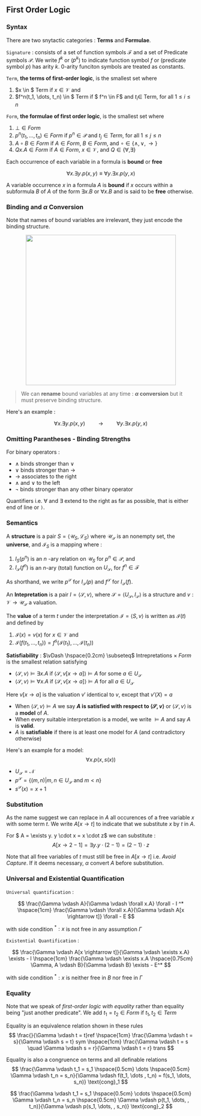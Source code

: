 ## First Order Logic
### Syntax

There are two snytactic categories : **Terms** and **Formulae**.

  `Signature` : consists of a set of function symbols $\mathcal{F}$ and a set of Predicate symbols $\mathcal{P}$. We write $f^k$ or ($p^k$) to indicate function symbol $f$ or (predicate symbol $p$) has arity $k$. 0-arity funciton symbols are treated as constants.
  
 `Term`, **the terms of first-order logic**, is the smallest set where 
  1. $x \in $ Term if $x \in \mathcal{V}$ and
  2. $f^n(t_1, \dots, t_n) \in $ Term if $ f^n \in F$ and $t_i \in$ Term, for all $1 \le i \le n$

  `Form`, **the formulae of first order logic**, is the smallest set where 
  1. $\bot \in Form$
  2. $p^n (t_1, \dots,  t_n) \in Form$ if $p^n \in \mathcal{P}$ and $t_j \in Term$, for all $1 \le j \le n$
  3. $A \circ B \in Form$ if $A \in Form$, $B \in Form$, and $\circ \in \{\land, \lor, \to \}$
  4. $Qx.A \in Form$ if $A \in Form$, $x \in \mathcal{V}$, and $Q \in \{\forall, \exists \}$

Each occurrence of each variable in a formula is **bound** or **free**

$$
\forall x. \exists y. p(x, y) \equiv \forall y. \exists x. p(y, x)
$$

A variable occurrence $x$ in a formula $A$ is **bound** if $x$ occurs within a subformula $B$ of $A$ of the form $\exists x.B$ or $\forall x.B$ and is said to be **free** otherwise.

### Binding and $\alpha$ Conversion
Note that names of bound variables are irrelevant, they just encode the binding structure.

<p align="center">
    <img src="./Image_4.png" width="400px">
</p>

> We can **rename** bound variables at any time : **$\alpha$ conversion** but it must preserve binding structure.

Here's an example : 

$$
\forall x. \exists y. p(x,y) \hspace{1cm} \rightarrow \hspace{1cm} \forall y. \exists x. p(y,x)
$$

### Omitting Parantheses - Binding Strengths
For binary operators :
- $\land$ binds stronger than $\lor$
- $\lor$ binds stronger than $\rightarrow$
- $\rightarrow$ associates to the right
- $\land$ and $\lor$ to the left 
- $\neg$ binds stronger than any other binary operator 

Quantifiers i.e. $\forall$ and $\exists$ extend to the right as far as possible, that is either end of line or `)`.

### Semantics

A **structure** is a pair $S = \langle \mathcal{U}_S, \mathcal{L}_S \rangle$ where $\mathcal{U}_\mathcal{S}$ is an nonempty set, the **universe**, and $\mathcal{I}_S$ is a mapping where :
  1. ${I}_S(p^n)$ is an $n$ -ary relation on $\mathcal{U}_S$ for $p^n \in \mathcal{P}$, and
  2. ${I}_{\mathcal{S}}(f^n)$ is an $n$-ary (total) function on $U_{\mathcal{S}}$, for $f^n \in \mathcal{F}$

As shorthand, we write $p^{\mathcal{S}}$ for $I_{\mathcal{S}}(p)$ and $f^{\mathcal{S}}$ for $I_{\mathcal{S}}(f)$.

An **Intepretation** is a pair $I = \langle \mathcal{S} , v \rangle$, where $\mathcal{S} = \langle U_{\mathcal{S}}, I_{\mathcal{S}} \rangle$ is a structure and $v : \mathcal{V} \to \mathcal{U}_{\mathcal{S}}$ a valuation.

The **value** of a term $t$ under the interpretation $\mathcal{I} = \langle S, v \rangle$ is written as $\mathcal{I} (t)$ and defined by 
  1. $\mathcal{I}(x) = v(x)$ for $x \in \mathcal{V}$ and 
  2. $\mathcal{I}(f(t_1, \dots, t_n)) = f^s(\mathcal{I}(t_1), \dots,\mathcal{I}(t_n) )$

**Satisfiability** : $\vDash \hspace{0.2cm} \subseteq$ Intrepretations $\times$ $Form$ is the smallest relation satisfying 
  - $\langle \mathcal{S}, v \rangle \vDash \exists x. A$ if $\langle \mathcal{S}, v[x \rightarrow a] \rangle \vDash A$ for some $a\in U_\mathcal{S}$
  - $\langle \mathcal{S}, v \rangle \vDash \forall x. A$ if $\langle \mathcal{S}, v[x \rightarrow a] \rangle \vDash A$ for all $a\in U_\mathcal{S}$

Here $v[x \rightarrow a]$ is the valuation $v'$ identical to $v$, except that $v'(X) = a$

- When $\langle \mathcal{S}, v\rangle \vDash A$ we say **$A$ is satisfied with respect to $\langle \mathcal{S}, v\rangle$** or $\langle \mathcal{S}, v\rangle$ is a **model** of $A$.
- When every suitable interpretation is a model, we write $\vDash A$ and say $A$ is **valid**.
- $A$ is **satisfiable** if there is at least one model for $A$ (and contradictory otherwise)
  
Here's an example for a model:
$$
\forall x. p(x, s(x))
$$

- $U_{\mathcal{S}} = \mathcal{N}$
- $p^{\mathcal{S}} = \{(m, n) | m,n \in U_{\mathcal{S}} \text{ and } m < n \}$
- $s^{\mathcal{S}}(x) = x + 1$

### Substitution 
As the name suggest we can replace in $A$ all occurences of a free variable $x$ with some term $t$. We write $A[x \rightarrow t]$ to indicate that we substitute $x$ by $t$ in $A$.

For $ A = \exists y. y \cdot x = x \cdot z$ we can substitute :
$$
A[x \rightarrow 2-1] = \exists y. y \cdot (2-1) = (2-1) \cdot z
$$

Note that all free variables of $t$ must still be free in $A[x \rightarrow t]$ i.e. *Avoid Capture*. If it deems necessary, $\alpha$ convert $A$ before substitution.

### Universal and Existential Quantification
`Universal quantification` :

$$
\frac{\Gamma \vdash A}{\Gamma \vdash \forall x.A} \forall - I ^* \hspace{1cm} \frac{\Gamma \vdash \forall x.A}{\Gamma \vdash A[x \rightarrow t]} \forall - E
$$

with side condition $^* : x$ is not free in any assumption $\Gamma$

`Existential Quantification` : 

$$
\frac{\Gamma \vdash A[x \rightarrow t]}{\Gamma \vdash \exists x.A} \exists - I \hspace{1cm} \frac{\Gamma \vdash \exists x.A \hspace{0.75cm} \Gamma, A \vdash B}{\Gamma \vdash B} \exists - E^*
$$

with side condition $^* : x$ is neither free in $B$ nor free in $\Gamma$

### Equality
Note that we speak of *first-order logic with equality* rather than equality being "just another predicate". We add $t_1 = t_2 \in Form$ if $t_1, t_2 \in Term$

Equality is an equivalence relation shown in these rules 
$$
\frac{}{\Gamma \vdash t = t}ref \hspace{1cm} \frac{\Gamma \vdash t = s}{\Gamma \vdash s = t} sym \hspace{1cm} \frac{\Gamma \vdash t = s \quad \Gamma \vdash s = r}{\Gamma \vdash t = r} trans
$$

Equality is also a congruence on terms and all definable relations
$$
\frac{\Gamma \vdash t_1 = s_1 \hspace{0.5cm} \dots \hspace{0.5cm} \Gamma \vdash t_n = s_n}{\Gamma \vdash f(t_1, \dots , t_n) = f(s_1, \dots, s_n)} \text{cong}_1
$$

$$
\frac{\Gamma \vdash t_1 = s_1  \hspace{0.5cm} \cdots  \hspace{0.5cm} \Gamma \vdash t_n = s_n  \hspace{0.5cm} \Gamma \vdash p(t_1, \dots, , t_n)}{\Gamma \vdash p(s_1, \dots, , s_n)} \text{cong}_2
$$




   